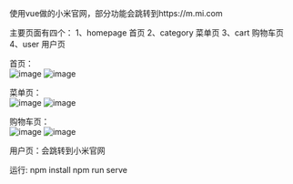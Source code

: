 使用vue做的小米官网，部分功能会跳转到https://m.mi.com

主要页面有四个：
1、homepage 首页
2、category 菜单页
3、cart 购物车页
4、user 用户页

首页：<br>
![image](https://github.com/Lvfei123/screenshot/blob/master/xiaomi/hompage1.png)
![image](https://github.com/Lvfei123/screenshot/blob/master/xiaomi/homepage2.png)

菜单页：<br>
![image](https://github.com/Lvfei123/screenshot/blob/master/xiaomi/category1.png)
![image](https://github.com/Lvfei123/screenshot/blob/master/xiaomi/category2.png)

购物车页：<br>
![image](https://github.com/Lvfei123/screenshot/blob/master/xiaomi/cart1.png)
![image](https://github.com/Lvfei123/screenshot/blob/master/xiaomi/cart2.png)

用户页：会跳转到小米官网

运行:
npm install
npm run serve
